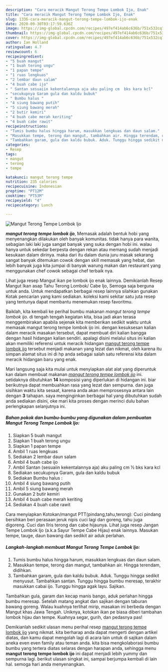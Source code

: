 ```yaml
---
description: "Cara meracik Mangut Terong Tempe Lombok Ijo, Enak"
title: "Cara meracik Mangut Terong Tempe Lombok Ijo, Enak"
slug: 1336-cara-meracik-mangut-terong-tempe-lombok-ijo-enak
date: 2020-09-30T03:17:59.636Z
image: https://img-global.cpcdn.com/recipes/497ef414ab6c636b/751x532cq70/mangut-terong-tempe-lombok-ijo-foto-resep-utama.jpg
thumbnail: https://img-global.cpcdn.com/recipes/497ef414ab6c636b/751x532cq70/mangut-terong-tempe-lombok-ijo-foto-resep-utama.jpg
cover: https://img-global.cpcdn.com/recipes/497ef414ab6c636b/751x532cq70/mangut-terong-tempe-lombok-ijo-foto-resep-utama.jpg
author: Ian Holland
ratingvalue: 4.7
reviewcount: 6
recipeingredient:
- "5 buah mangut"
- "1 buah terong ungu"
- "1 papan tempe"
- "1 ruas lengkuas"
- "2 lembar daun salam"
- "4 buah cabe ijo"
- " Santan sesuaiin kekentalannya aja aku paling cm  bks kara kcl"
- "secukupnya Garam gula dan kaldu bubuk"
- " Bumbu halus "
- "4 siung bawang putih"
- "5 siung bawang merah"
- "2 butir kemiri"
- "4 buah cabe merah keriting"
- "4 buah cabe rawit"
recipeinstructions:
- "Tumis bumbu halus hingga harum, masukkan lengkuas dan daun salam."
- "Masukkan tempe, terong dan mangut, tambahkan air. Hingga terendam, didihkan."
- "Tambahkan garam, gula dan kaldu bubuk. Aduk. Tunggu hingga sedikit menyusut. Tambahkan santan. Tunggu hingga bumbu meresap, terakhir masukkan cabai ijo. Tunggu hingga agak layu. Sajikan."
categories:
- Resep
tags:
- mangut
- terong
- tempe

katakunci: mangut terong tempe 
nutrition: 235 calories
recipecuisine: Indonesian
preptime: "PT12M"
cooktime: "PT53M"
recipeyield: "4"
recipecategory: Lunch

---
```



![Mangut Terong Tempe Lombok Ijo](https://img-global.cpcdn.com/recipes/497ef414ab6c636b/751x532cq70/mangut-terong-tempe-lombok-ijo-foto-resep-utama.jpg)

<b><i>mangut terong tempe lombok ijo</i></b>, Memasak adalah bentuk hobi yang menyenangkan dilakukan oleh banyak komunitas. tidak hanya para wanita, sebagian laki laki juga sangat banyak yang suka dengan hobi ini. walau hanya untuk sekedar berpesta dengan rekan atau memang sudah menjadi kesukaan dalam dirinya. maka dari itu dalam dunia juru masak sekarang sangat banyak ditemukan cowok dengan skill memasak yang hebat, dan lebih banyak juga kita jumpai di banyak warung makan dan restaurant yang menggunakan chef cowok sebagai chef terbaik nya.

Lihat juga resep Mangut ikan pe lombok ijo enak lainnya. Demikianlah Resep Mangut Ikan asap Tahu Terong Lombok/ Cabe Ijo, Semoga saja berguna untuk anda. Untuk mendapatkan berbagai resep lainnya silahkan gunakan Kotak pencarian yang kami sediakan. koleksi kami sekitar satu juta resep yang tentunya dapat membantu menemukan resep favoritmu.

Baiklah, kita kembali ke perihal bumbu makanan <i>mangut terong tempe lombok ijo</i>. di tengah tengah kegiatan kita, bisa jadi akan terasa menggembirakan apabila sejenak kita memberikan sedikit waktu untuk memasak mangut terong tempe lombok ijo ini. dengan kesuksesan kalian dalam meracik masakan tersebut, dapat membuat diri kalian bangga dengan hasil hidangan kalian sendiri. apalagi disini melalui situs ini kalian akan memiliki referensi untuk meracik hidangan <u>mangut terong tempe lombok ijo</u> tersebut menjadi makanan yang lezat dan nikmat, oleh karena itu simpan alamat situs ini di hp anda sebagai salah satu referensi kita dalam meracik hidangan baru yang enak.


Mari langsung saja kita mulai untuk menyiapkan alat alat yang diperuntuk kan dalam membuat makanan <u><i>mangut terong tempe lombok ijo</i></u> ini. setidaknya dibutuhkan <b>14</b> komposisi yang diperlukan di hidangan ini. biar berikutnya dapat membuahkan rasa yang lezat dan sempurna. dan juga sisihkan waktu kita sesaat, karena anda akan memprosesnya antara lain dengan <b>3</b> tahapan. saya menginginkan berbagai hal yang dibutuhkan sudah anda sediakan disini, oke mari kita proses dengan merinci dulu bahan perlengkapan selanjutnya ini.

<!--inarticleads1-->

##### Bahan pokok dan bumbu-bumbu yang digunakan dalam pembuatan Mangut Terong Tempe Lombok Ijo:

1. Siapkan 5 buah mangut
1. Siapkan 1 buah terong ungu
1. Siapkan 1 papan tempe
1. Ambil 1 ruas lengkuas
1. Sediakan 2 lembar daun salam
1. Ambil 4 buah cabe ijo
1. Ambil  Santan (sesuaiin kekentalannya aja) aku paling cm ½ bks kara kcl
1. Sediakan secukupnya Garam, gula dan kaldu bubuk
1. Sediakan  Bumbu halus :
1. Ambil 4 siung bawang putih
1. Ambil 5 siung bawang merah
1. Gunakan 2 butir kemiri
1. Ambil 4 buah cabe merah keriting
1. Sediakan 4 buah cabe rawit


Cara menyiapkan Kotokan/mangut PTT(pindang,tahu,terong): Cuci pindang bersihkan beri perasaan jeruk nipis cuci lagi dan goreng, tahu juga digoreng. Cuci dan IIris terong dan cabe hijaunya. Lihat juga resep Jangan Tempe Lombok Ijo (a.k.a Sayur Tempe Cabe Hijau) enak lainnya. Masukan tempe, tauge, daun bawang dan sedikit air aduk perlahan. 

<!--inarticleads2-->

##### Langkah-langkah membuat Mangut Terong Tempe Lombok Ijo:

1. Tumis bumbu halus hingga harum, masukkan lengkuas dan daun salam.
1. Masukkan tempe, terong dan mangut, tambahkan air. Hingga terendam, didihkan.
1. Tambahkan garam, gula dan kaldu bubuk. Aduk. Tunggu hingga sedikit menyusut. Tambahkan santan. Tunggu hingga bumbu meresap, terakhir masukkan cabai ijo. Tunggu hingga agak layu. Sajikan.


Tambahkan gula, garam dan kecap manis bango, aduk perlahan hingga bumbu meresap. Setelah matang angkat dan sajikan dengan taburan bawang goreng. Walau kuahnya terlihat mirip, masakan ini berbeda dengan Mangut khas Jawa Tengah. Uniknya, kotokan ikan pe biasa diberi tambahan lombok hijau dan tempe. Kuahnya segar, gurih, dan pedasnya pas! 

Demikianlah sedikit ulasan menu perihal resep <u>mangut terong tempe lombok ijo</u> yang nikmat. kita berharap anda dapat mengerti dengan artikel diatas, dan kamu dapat mengolah lagi di acara lain untuk di sajikan dalam aneka even even family atau teman anda. kita bisa mengkolaborasi bumbu bumbu yang tertera diatas selaras dengan harapan anda, sehingga menu <b>mangut terong tempe lombok ijo</b> ini dapat menjadi lebih yummy dan sempurna lagi. berikut ulasan singkat ini, sampai berjumpa kembali di lain hal. semoga hari anda menyenangkan.
